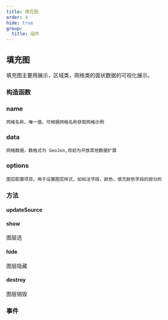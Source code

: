 ```yaml
---
title: 填充图
order: 4
hide: true
group:
  title: 组件
---
```


## 填充图

填充图主要用展示，区域类，网格类的面状数据的可视化展示。

### 构造函数

### name

    网格名称、唯一值，可根据网格名称获取网格示例

### data

    网格数据，数格式为 GeoJon,目前为开放其他数据扩展

### options

    图层配置项目，用于设置图层样式，如标注字段，颜色，填充颜色字段的部分的

### 方法

#### updateSource

#### show

图层选

#### hide

图层隐藏

#### destroy

图层销毁

### 事件
